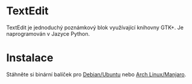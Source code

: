 # TextEdit
TextEdit je jednoduchý poznámkový blok využívající knihovny GTK+. Je naprogramován v Jazyce Python.


# Instalace
Stáhněte si binární balíček pro [Debian/Ubuntu](https://github.com/vikdevelop/textedit/blob/main/textedit_1.0.4-1_x86-64.deb?raw=true) nebo [Arch Linux/Manjaro](https://github.com/vikdevelop/textedit/blob/main/arch/textedit-1.0.4-1-any.pkg.tar.zst?raw=true).
